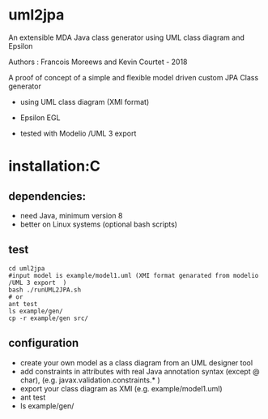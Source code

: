 # uml2jpa
An extensible  MDA Java  class generator using UML class diagram  and Epsilon

Authors : Francois Moreews  and  Kevin Courtet - 2018



A proof of concept of a simple and flexible model driven custom JPA Class generator 

* using UML class diagram (XMI format) 

* Epsilon EGL 

* tested with Modelio  /UML 3 export 

# installation:C
## dependencies:
  * need Java, minimum version 8 
  * better on Linux systems (optional bash scripts)

## test
```
cd uml2jpa
#input model is example/model1.uml (XMI format genarated from modelio /UML 3 export  )
bash ./runUML2JPA.sh 
# or
ant test
ls example/gen/
cp -r example/gen src/
```


## configuration
 * create your own model as a class diagram from an UML designer tool
 * add constraints in attributes with real Java annotation syntax (except @ char), (e.g. javax.validation.constraints.* )
 * export your class diagram   as XMI (e.g. example/model1.uml)
 * ant test
 * ls example/gen/
